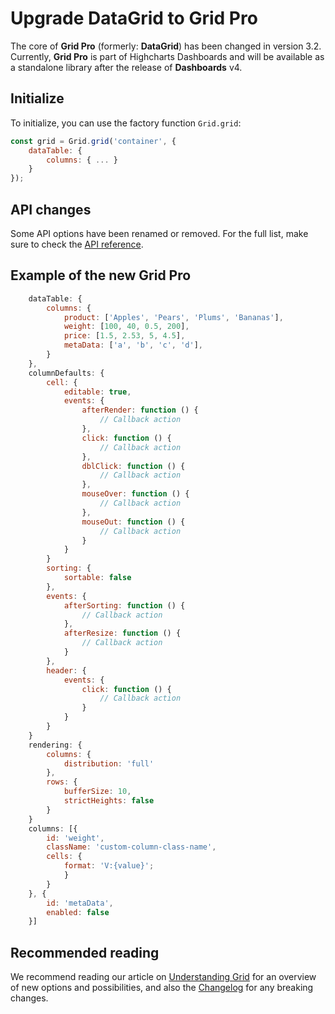 # Upgrade DataGrid to Grid Pro
The core of **Grid Pro** (formerly: **DataGrid**) has been changed in version 3.2. Currently, **Grid Pro** is part of Highcharts Dashboards and will be available as a standalone library after the release of **Dashboards** v4.

## Initialize
To initialize, you can use the factory function `Grid.grid`:

```js
const grid = Grid.grid('container', {
    dataTable: {
        columns: { ... }
    }
});
```

## API changes
Some API options have been renamed or removed. For the full list, make sure to check the [API reference](https://api.highcharts.com/dashboards/).

## Example of the new Grid Pro

```js
    dataTable: {
        columns: {
            product: ['Apples', 'Pears', 'Plums', 'Bananas'],
            weight: [100, 40, 0.5, 200],
            price: [1.5, 2.53, 5, 4.5],
            metaData: ['a', 'b', 'c', 'd'],
        }
    },
    columnDefaults: {
        cell: {
            editable: true,
            events: {
                afterRender: function () {
                    // Callback action
                },
                click: function () {
                    // Callback action
                },
                dblClick: function () {
                    // Callback action
                },
                mouseOver: function () {
                    // Callback action
                },
                mouseOut: function () {
                    // Callback action
                }
            }
        }
        sorting: {
            sortable: false
        },
        events: {
            afterSorting: function () {
                // Callback action
            },
            afterResize: function () {
                // Callback action
            }
        },
        header: {
            events: {
                click: function () {
                    // Callback action
                }
            }
        }
    }
    rendering: {
        columns: {
            distribution: 'full'
        },
        rows: {
            bufferSize: 10,
            strictHeights: false
        }
    }
    columns: [{
        id: 'weight',
        className: 'custom-column-class-name',
        cells: {
            format: 'V:{value}';
            }
        }
    }, {
        id: 'metaData',
        enabled: false
    }]
```

## Recommended reading
We recommend reading our article on [Understanding Grid](https://www.highcharts.com/docs/grid/understanding-grid) for an overview of new options and possibilities, and also the [Changelog](https://www.highcharts.com/changelog/#highcharts-dashboards) for any breaking changes.
